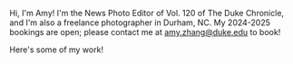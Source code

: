 Hi, I'm Amy! I'm the News Photo Editor of Vol. 120 of The Duke Chronicle, and I'm also a freelance photographer in Durham, NC. My 2024-2025 bookings are open; please contact me at amy.zhang@duke.edu to book!

Here's some of my work!

<div class='sk-instagram-feed' data-embed-id='25409032'></div><script src='https://widgets.sociablekit.com/instagram-feed/widget.js' async defer></script>
